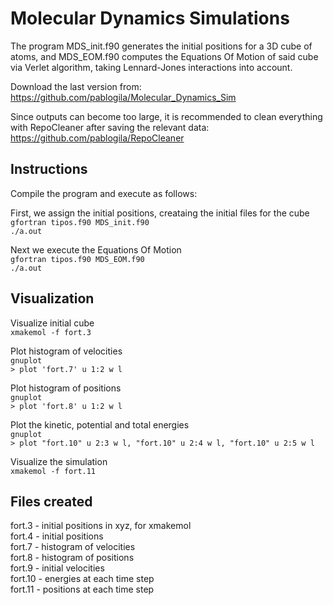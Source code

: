 # Molecular Dynamics Simulations

The program MDS_init.f90 generates the initial positions for a 3D cube of atoms, and MDS_EOM.f90 computes the Equations Of Motion of said cube via Verlet algorithm, taking Lennard-Jones interactions into account.

Download the last version from:\
https://github.com/pablogila/Molecular_Dynamics_Sim

Since outputs can become too large, it is recommended to clean everything with RepoCleaner after saving the relevant data:\
https://github.com/pablogila/RepoCleaner


## Instructions

Compile the program and execute as follows:

First, we assign the initial positions, creataing the initial files for the cube\
`gfortran tipos.f90 MDS_init.f90`\
`./a.out`

Next we execute the Equations Of Motion\
`gfortran tipos.f90 MDS_EOM.f90`\
`./a.out`


## Visualization

Visualize initial cube\
`xmakemol -f fort.3`

Plot histogram of velocities\
`gnuplot`\
`> plot 'fort.7' u 1:2 w l`

Plot histogram of positions\
`gnuplot`\
`> plot 'fort.8' u 1:2 w l`

Plot the kinetic, potential and total energies\
`gnuplot`\
`> plot "fort.10" u 2:3 w l, "fort.10" u 2:4 w l, "fort.10" u 2:5 w l`

Visualize the simulation\
`xmakemol -f fort.11`


## Files created

fort.3  - initial positions in xyz, for xmakemol\
fort.4  - initial positions\
fort.7  - histogram of velocities\
fort.8  - histogram of positions\
fort.9  - initial velocities\
fort.10 - energies at each time step\
fort.11 - positions at each time step
